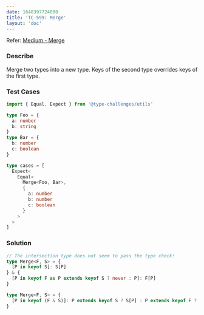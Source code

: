 ```yaml
---
date: 1648397724000
title: 'TC-599: Merge'
layout: 'doc'
---
```


Refer: [Medium - Merge](https://github.com/type-challenges/type-challenges/blob/main/questions/00599-medium-merge/README.md)

### Describe

Merge two types into a new type. Keys of the second type overrides keys of the first type.

### Test Cases

```typescript
import { Equal, Expect } from '@type-challenges/utils'

type Foo = {
  a: number
  b: string
}
type Bar = {
  b: number
  c: boolean
}

type cases = [
  Expect<
    Equal<
      Merge<Foo, Bar>,
      {
        a: number
        b: number
        c: boolean
      }
    >
  >
]
```

### Solution

```typescript
// The intersection type does not seem to pass the type check!
type Merge<F, S> = {
  [P in keyof S]: S[P]
} & {
  [P in keyof F as P extends keyof S ? never : P]: F[P]
}

type Merge<F, S> = {
  [P in keyof (F & S)]: P extends keyof S ? S[P] : P extends keyof F ? F[P] : never
}
```
